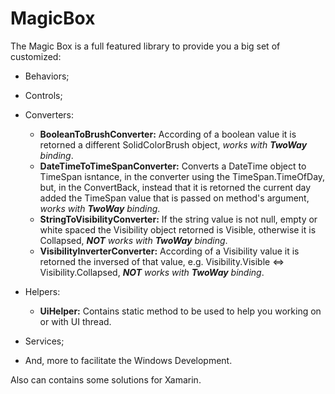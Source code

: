 # MagicBox
The Magic Box is a full featured library to provide you a big set of customized:
* Behaviors; 
* Controls; 
* Converters:
  * **BooleanToBrushConverter:** According of a boolean value it is retorned a different SolidColorBrush object, *works with __TwoWay__ binding*.
  * **DateTimeToTimeSpanConverter:** Converts a DateTime object to TimeSpan isntance, in the converter using the TimeSpan.TimeOfDay, but, in the ConvertBack, instead that it is retorned the current day added the TimeSpan value that is passed on method's argument, *works with __TwoWay__ binding*.
  * **StringToVisibilityConverter:** If the string value is not null, empty or white spaced the Visibility object retorned is Visible, otherwise it is Collapsed, *__NOT__ works with __TwoWay__ binding*.
  * **VisibilityInverterConverter:** According of a Visibility value it is retorned the inversed of that value, e.g. Visibility.Visible <=> Visibility.Collapsed, *__NOT__ works with __TwoWay__ binding*.

* Helpers:
  * **UiHelper:** Contains static method to be used to help you working on or with UI thread.

* Services; 
* And, more to facilitate the Windows Development. 

Also can contains some solutions for Xamarin.
